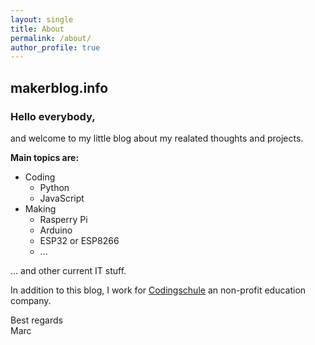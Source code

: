 ```yaml
---
layout: single
title: About  
permalink: /about/
author_profile: true
---
```


## makerblog.info

### Hello everybody,

and welcome to my little blog about my realated thoughts and projects.

**Main topics are:**
* Coding
    * Python
    * JavaScript
* Making
    * Rasperry Pi
    * Arduino
    * ESP32 or ESP8266
    * ...

... and other current IT stuff.

In addition to this blog, I work for [Codingschule](https://www.codingschule.de) an non-profit education company.

Best regards   
Marc

